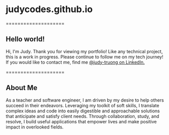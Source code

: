 # judycodes.github.io

====================

## Hello world!

Hi, I'm Judy.
Thank you for viewing my portfolio! Like any technical project, this is a work in progress. Please continue to follow me on my tech journey!
If you would like to contact me, find me <a href="www.linkedin.com/in/judy-truong">@judy-truong on LinkedIn.</a>

====================

## About Me

As a teacher and software engineer, I am driven by my desire to help others succeed in their endeavors. Leveraging my toolkit of soft skills, I translate complex ideas and code into easily digestible and approachable solutions that anticipate and satisfy client needs. Through collaboration, study, and resolve, I build useful applications that empower lives and make positive impact in overlooked fields.
